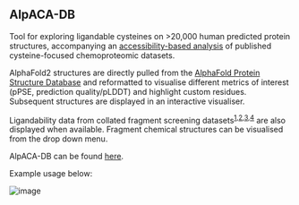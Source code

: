 ## AlpACA-DB
Tool for exploring ligandable cysteines on >20,000 human predicted protein structures, accompanying an [accessibility-based analysis](https://www.biorxiv.org/content/10.1101/2022.12.12.518491v1) of published cysteine-focused chemoproteomic datasets. 

AlphaFold2 structures are directly pulled from the [AlphaFold Protein Structure Database](https://alphafold.ebi.ac.uk/) and reformatted to visualise different metrics of interest (pPSE, prediction quality/pLDDT) and highlight custom residues. Subsequent structures are displayed in an interactive visualiser. 

Ligandability data from collated fragment screening datasets<sup>[1](https://doi.org/10.1038/s41587-020-00778-3),[2](https://doi.org/10.1038/nature18002),[3](https://doi.org/10.1016/j.cell.2020.07.001),[4](https://doi.org/10.1021/jacs.1c11053)</sup> are also displayed when available. Fragment chemical structures can be visualised from the drop down menu. 

AlpACA-DB can be found [here](https://tatelab.shinyapps.io/alpaca-db/). 

Example usage below:

![image](https://github.com/ehwmatt/AlpACA-DB/assets/59917617/764f51fc-b1a9-46b6-b77e-c25c76af28d3)
